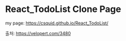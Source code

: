 # React_TodoList Clone Page

my page: https://csquid.github.io/React_TodoList/





출처: https://velopert.com/3480
